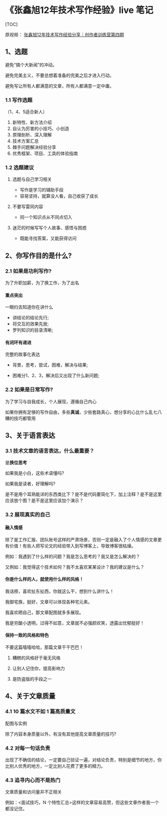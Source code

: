 # 《张鑫旭12年技术写作经验》live 笔记

[TOC]

原视频： [张鑫旭12年技术写作经验分享｜创作者训练营第四期](https://live.juejin.cn/4354/5299555)

## 1、选题

避免“搞个大新闻”的冲动。

避免完美主义，不要总想着准备的完美之后才进入行动。

避免写让所有人都满意的文章，所有人都满意一定中庸。

### 1.1 写作选题

（1、4、5适合新人）

1. 新特性、新方法介绍
2. 自认为厉害的小技巧、小创造
3. 原理剖析、深入理解
4. 技术方案汇总
5. 棘手问题解决经验分享
6. 优秀框架、项目、工具的体验指南

### 1.2 选题建议

1. 选题与自己学习相关
   - 写作是学习的辅助手段
   - 容易坚持，就算没人看，自己收获了成长

2. 不要写雷同内容
   - 同一个知识点从不同点切入
3. 迷茫的时候写写个人故事、感悟与困惑
   - 既能寻找答案，又能获得访问

## 2、你写作目的是什么?

### 2.1 如果是功利写作?

为了升职加薪，为了换工作，为了出名

#### 重点突出

一眼扫去知道你在讲什么

- 讲结论的结论先行;
- 将交互的效果先放;
- 罗列知识的目录清晰;

#### 有闭环有递进

完整的故事化表达

- 背景，思考，尝试，困难，解决与结果;

- 困难分1、2、3，解决后又出现了什么新问题;

### 2.2 如果是日常写作?

为了学习与自我成长，个人展现，遵循自己内心

如果你拥有足够的写作自由，多些**真诚**，少些套路真心，想分享的心比什么乱七八糟的技巧都管用

## 3、关于语言表达

### 3.1 技术文章的语言表达，什么最重要？

是**换位思考**

如果我是小白，这些术语懂吗?

如果我是读者，好理解吗?

是不是用个耳熟能详的东西类比下？是不是代码要简化下，加上注释？是不是这里应该放个图？是不是这里应该加个演示？

### 3.2 展现真实的自己

#### 融入情感

除了是工作汇报、团队账号这样的严肃场景，否则一定是融入了个人情感的文章更有价值！有些人把写论文的经验带入到写博客上，导致博客很枯燥。

例如：我遇到了什么样的问题？我是怎么思考的？我又是怎么解决的？

又例如：我觉得这个技术如何？我不太喜欢某某设计？我的建议是什么？

#### 你是什么样的人，就使用什么样的风格！

我话痨，喜欢扯东扯西，你就这么干，想到什么讲什么！

我御宅族，挺好，文章可以体现各种宅元素。

我喜欢晒自己，那文章配图就多多展现。

我是穷酸小透明，过得不如意，文章就不必强颜欢笑，透露出忧郁挺好！

#### 保持一致的风格和特色

不要这篇嘻嘻哈哈，那篇文章干干巴巴！

1. 糟糕的风格好于毫无风格
2. 让别人记住你，提高影响力

3. 是防盗版的手段之一

## 4、关于文章质量

### 4.1 10 篇水文不如 1 篇高质量文

配图与实例

除了内容本身质量以外，有没有其他提高文章质量的技巧?

### 4.2 对每一句话负责

出现了不确信的结论，一定要自己验证一遍，对结论负责，特别是细节的地方，你比别人优秀的地方，一定比别人花费了更多的精力。

### 4.3 追寻内心而不是热门

文章质量和访问量并不正相关

例如：<面试技巧，N 个特性汇总>这样的文章容易高赞，但这些文章作者我一个都没记住。

